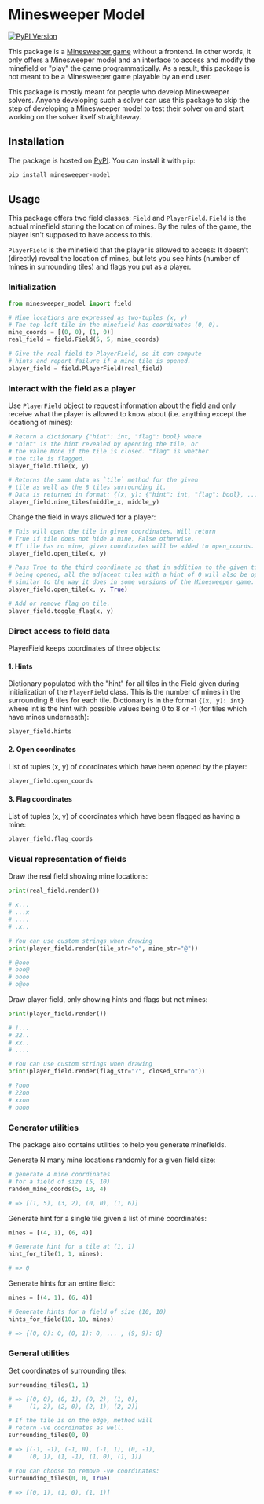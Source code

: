 # Minesweeper Model

[![PyPI Version](https://img.shields.io/pypi/v/minesweeper-model)](https://pypi.org/project/minesweeper-model/)

This package is a <a href="https://en.wikipedia.org/wiki/Minesweeper_(video_game)">Minesweeper game</a> without a frontend. In other words, it only offers a Minesweeper model and an interface to access and modify the minefield or "play" the game programmatically. As a result, this package is not meant to be a Minesweeper game playable by an end user.

This package is mostly meant for people who develop Minesweeper solvers. Anyone developing such a solver can use this package to skip the step of developing a Minesweeper model to test their solver on and start working on the solver itself straightaway.

## Installation

The package is hosted on <a href="https://pypi.org/project/minesweeper-model/">PyPI</a>. You can install it with `pip`:

```sh
pip install minesweeper-model
```

## Usage

This package offers two field classes: `Field` and `PlayerField`. `Field` is the actual minefield storing the location of mines. By the rules of the game, the player isn't supposed to have access to this.

`PlayerField` is the minefield that the player is allowed to access: It doesn't (directly) reveal the location of mines, but lets you see hints (number of mines in surrounding tiles) and flags you put as a player.

### Initialization

```py
from minesweeper_model import field

# Mine locations are expressed as two-tuples (x, y)
# The top-left tile in the minefield has coordinates (0, 0).
mine_coords = [(0, 0), (1, 0)]
real_field = field.Field(5, 5, mine_coords)

# Give the real field to PlayerField, so it can compute
# hints and report failure if a mine tile is opened.
player_field = field.PlayerField(real_field)
```

### Interact with the field as a player

Use `PlayerField` object to request information about the field and only receive what the player is allowed to know about (i.e. anything except the locationg of mines):

```py
# Return a dictionary {"hint": int, "flag": bool} where
# "hint" is the hint revealed by openning the tile, or
# the value None if the tile is closed. "flag" is whether
# the tile is flagged.
player_field.tile(x, y)

# Returns the same data as `tile` method for the given
# tile as well as the 8 tiles surrounding it.
# Data is returned in format: {(x, y): {"hint": int, "flag": bool}, ...}
player_field.nine_tiles(middle_x, middle_y)
```

Change the field in ways allowed for a player:

```py
# This will open the tile in given coordinates. Will return
# True if tile does not hide a mine, False otherwise.
# If tile has no mine, given coordinates will be added to open_coords.
player_field.open_tile(x, y)

# Pass True to the third coordinate so that in addition to the given tile
# being opened, all the adjacent tiles with a hint of 0 will also be opened,
# similar to the way it does in some versions of the Minesweeper game. 
player_field.open_tile(x, y, True)

# Add or remove flag on tile.
player_field.toggle_flag(x, y)
```

### Direct access to field data

PlayerField keeps coordinates of three objects:

#### 1. Hints

Dictionary populated with the "hint" for all tiles in the Field given during initialization of the `PlayerField` class. This is the number of mines in the surrounding 8 tiles for each tile. Dictionary is in the format `{(x, y): int}` where int is the hint with possible values being 0 to 8 or -1 (for tiles which have mines underneath):

```py
player_field.hints
```

#### 2. Open coordinates

List of tuples (x, y) of coordinates which have been opened by the player:

```py
player_field.open_coords
```

#### 3. Flag coordinates

List of tuples (x, y) of coordinates which have been flagged as having a mine:

```py
player_field.flag_coords
```

### Visual representation of fields

Draw the real field showing mine locations:

```py
print(real_field.render())

# x...
# ...x
# ....
# .x..

# You can use custom strings when drawing
print(player_field.render(tile_str="o", mine_str="@"))

# @ooo
# ooo@
# oooo
# o@oo
```

Draw player field, only showing hints and flags but not mines:

```py
print(player_field.render())

# !...
# 22..
# xx..
# ....

# You can use custom strings when drawing
print(player_field.render(flag_str="?", closed_str="o"))

# ?ooo
# 22oo
# xxoo
# oooo
```

### Generator utilities

The package also contains utilities to help you generate minefields.

Generate N many mine locations randomly for a given field size:

```py
# generate 4 mine coordinates 
# for a field of size (5, 10)
random_mine_coords(5, 10, 4)

# => [(1, 5), (3, 2), (0, 0), (1, 6)]
```

Generate hint for a single tile given a list of mine coordinates:

```py
mines = [(4, 1), (6, 4)]

# Generate hint for a tile at (1, 1)
hint_for_tile(1, 1, mines):

# => 0
```

Generate hints for an entire field:

```py
mines = [(4, 1), (6, 4)]

# Generate hints for a field of size (10, 10)
hints_for_field(10, 10, mines)

# => {(0, 0): 0, (0, 1): 0, ... , (9, 9): 0}
```

### General utilities

Get coordinates of surrounding tiles:

```py
surrounding_tiles(1, 1)

# => [(0, 0), (0, 1), (0, 2), (1, 0), 
#     (1, 2), (2, 0), (2, 1), (2, 2)]

# If the tile is on the edge, method will
# return -ve coordinates as well.
surrounding_tiles(0, 0)

# => [(-1, -1), (-1, 0), (-1, 1), (0, -1), 
#     (0, 1), (1, -1), (1, 0), (1, 1)]

# You can choose to remove -ve coordinates:
surrounding_tiles(0, 0, True)

# => [(0, 1), (1, 0), (1, 1)]
```
